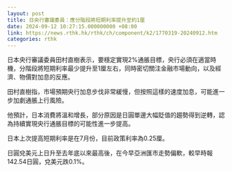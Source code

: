 ```yaml
---
layout: post
title: 日央行審議委員：應分階段將短期利率提升至約1厘
date: 2024-09-12 10:27:15.000000000 +08:00
link: https://news.rthk.hk/rthk/ch/component/k2/1770319-20240912.htm
categories: rthk
---
```


日本央行審議委員田村直樹表示，要穩定實現2%通脹目標，央行必須在適當時機，分階段將短期利率最少提升至1厘左右，同時密切關注金融市場動向，以及經濟、物價對加息的反應。

田村直樹指，市場預期央行加息步伐非常緩慢，但按照這樣的速度加息，可能進一步加劇通脹上行風險。

他預計，日本消費將溫和增長，部分原因是日圓單邊大幅貶值的趨勢得到逆轉，認為持續實現央行通脹目標的可能性進一步提高。

日本上次提高短期利率是在7月份，目前政策利率為0.25厘。

日圓兌美元上日升至去年底以來最高後，在今早亞洲匯市走勢偏軟，較早時報142.54日圓，兌美元跌0.1%。
